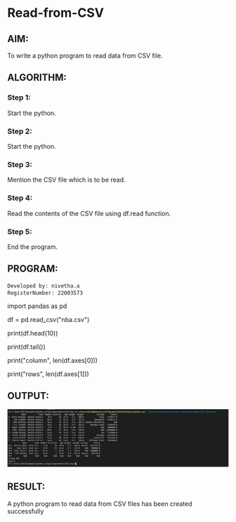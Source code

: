 # Read-from-CSV

## AIM:

To write a python program to read data from CSV file.

## ALGORITHM:

### Step 1:

Start the python.

### Step 2:

Start the python.

### Step 3:

Mention the CSV file which is to be read.

### Step 4:

Read the contents of the CSV file using df.read function.

### Step 5:

End the program.

## PROGRAM:
```
Developed by: nivetha.a
RegisterNumber: 22003573
```
import pandas as pd

df = pd.read_csv("nba.csv")

print(df.head(10))

print(df.tail())

print("column", len(df.axes[0]))

print("rows", len(df.axes[1]))

## OUTPUT:

![csv.png](./images/csv.png)

## RESULT:

A python program to read data from CSV files has been created successfully
